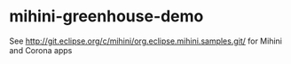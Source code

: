 mihini-greenhouse-demo
======================

See http://git.eclipse.org/c/mihini/org.eclipse.mihini.samples.git/ for Mihini and Corona apps
